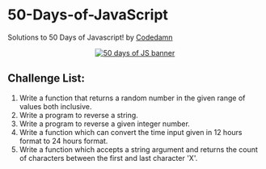 # 50-Days-of-JavaScript
Solutions to 50 Days of Javascript! by [Codedamn](https://codedamn.com/)

<div align="center" >
    <a href="#"><img src="https://technoroll.org/wp-content/uploads/2020/12/Become-a-Full-Stack-Developers.jpg" alt="50 days of JS banner"></a>
</div>

## Challenge List:
1. Write a function that returns a random number in the given range of values both inclusive.
2. Write a program to reverse a string.
3. Write a program to reverse a given integer number.
4. Write a function which can convert the time input given in 12 hours format to 24 hours format.
5. Write a function which accepts a string argument and returns the count of characters between the first and last character 'X'.




